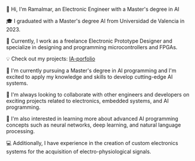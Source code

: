 👋 Hi, I'm Ramalmar, an Electronic Engineer with a Master's degree in AI

🎓 I graduated with a Master's degree AI from Universidad de Valencia in 2023.

🔭 Currently, I work as a freelance Electronic Prototype Designer and specialize in designing and programming microcontrollers and FPGAs.

💡 Check out my projects: [IA-porfolio](https://github.com/ramalmar/Artificial-Inteligence-Portfolio)

🌱 I'm currently pursuing a Master's degree in AI programming and I'm excited to apply my knowledge and skills to develop cutting-edge AI systems.

👯 I'm always looking to collaborate with other engineers and developers on exciting projects related to electronics, embedded systems, and AI programming.

🤔 I'm also interested in learning more about advanced AI programming concepts such as neural networks, deep learning, and natural language processing.

💻 Additionally, I have experience in the creation of custom electronics systems for the acquisition of electro-physiological signals.

<!--
**ramalmar/ramalmar** is a ✨ _special_ ✨ repository because its `README.md` (this file) appears on your GitHub profile.

Here are some ideas to get you started:

- 🔭 I’m currently working on ...
- 🌱 I’m currently learning ...
- 👯 I’m looking to collaborate on ...
- 🤔 I’m looking for help with ...
- 💬 Ask me about ...
- 📫 How to reach me: ...
- 😄 Pronouns: ...
- ⚡ Fun fact: ...
-->


